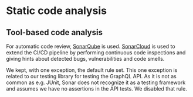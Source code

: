 # Static code analysis

## Tool-based code analysis

For automatic code review, [SonarQube](https://docs.sonarqube.org/latest/) is used. [SonarCloud](https://www.sonarsource.com/products/sonarcloud/) is used to extend the CI/CD pipeline by performing continuous code inspections and giving hints about detected bugs, vulnerabilities and code smells.

We kept, with one exception, the default rule set.
This one exception is related to our testing library for testing the GraphQL API. 
As it is not as common as e.g. JUnit, Sonar does not recognize it as a testing framework and assumes we have no assertions in the API tests.
We disabled that rule.

